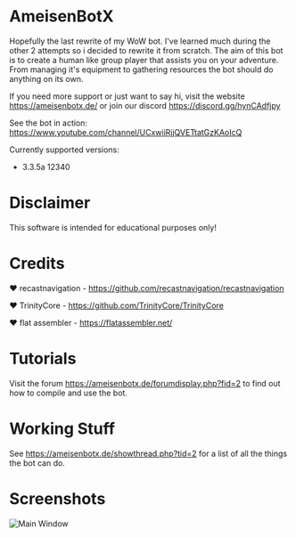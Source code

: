 # AmeisenBotX

Hopefully the last rewrite of my WoW bot. I've learned much during the other 2 attempts so i decided to rewrite it from scratch. The aim of this bot is to create a human like group player that assists you on your adventure. From managing it's equipment to gathering resources the bot should do anything on its own.

If you need more support or just want to say hi, visit the website https://ameisenbotx.de/ or join our discord https://discord.gg/hynCAdfjpy

See the bot in action: https://www.youtube.com/channel/UCxwiiRjjQVETtatGzKAoIcQ

Currently supported versions:

* 3.3.5a 12340

# Disclaimer

This software is intended for educational purposes only!

# Credits

❤️ recastnavigation - https://github.com/recastnavigation/recastnavigation

❤️ TrinityCore - https://github.com/TrinityCore/TrinityCore

❤️ flat assembler - https://flatassembler.net/

# Tutorials

Visit the forum https://ameisenbotx.de/forumdisplay.php?fid=2 to find out how to compile and use the bot.

# Working Stuff

See https://ameisenbotx.de/showthread.php?tid=2 for a list of all the things the bot can do.

# Screenshots

![Main Window](https://raw.githubusercontent.com/Jnnshschl/AmeisenBotX/master/images/mainWindow.png "Main Window")
